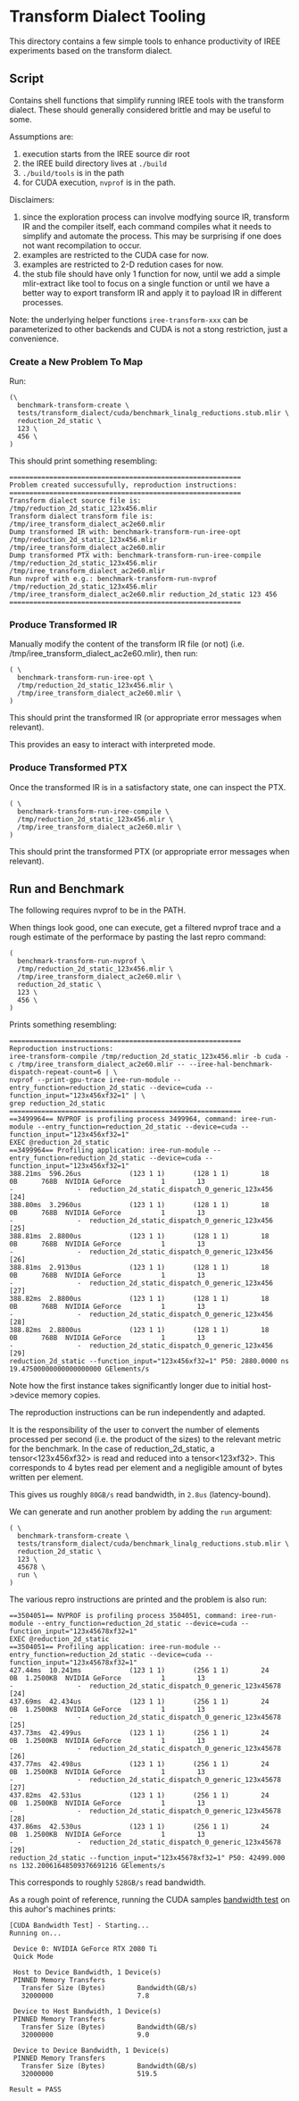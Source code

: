 # Transform Dialect Tooling

This directory contains a few simple tools to enhance productivity of IREE
experiments based on the transform dialect.

## Script

Contains shell functions that simplify running IREE tools with the transform 
dialect. These should generally considered brittle and may be useful to some.

Assumptions are:
  1. execution starts from the IREE source dir root
  2. the IREE build directory lives at `./build`
  3. `./build/tools` is in the path 
  4. for CUDA execution, `nvprof` is in the path.


Disclaimers:
  1. since the exploration process can involve modfying source IR, transform IR
  and the compiler itself, each command compiles what it needs to simplify and 
  automate the process. This may be surprising if one does not want recompilation
  to occur.
  2. examples are restricted to the CUDA case for now.
  3. examples are restricted to 2-D redution cases for now.
  4. the stub file should have only 1 function for now, until we add a simple
  mlir-extract like tool to focus on a single function or until we have a better
  way to export transform IR and apply it to payload IR in different processes.

Note: the underlying helper functions `iree-transform-xxx` can be parameterized to
other backends and CUDA is not a stong restriction, just a convenience.

### Create a New Problem To Map

Run:
```
(\
  benchmark-transform-create \
  tests/transform_dialect/cuda/benchmark_linalg_reductions.stub.mlir \
  reduction_2d_static \
  123 \
  456 \
)
```

This should print something resembling:
```
==========================================================
Problem created successufully, reproduction instructions:
==========================================================
Transform dialect source file is: /tmp/reduction_2d_static_123x456.mlir
Transform dialect transform file is: /tmp/iree_transform_dialect_ac2e60.mlir
Dump transformed IR with: benchmark-transform-run-iree-opt /tmp/reduction_2d_static_123x456.mlir /tmp/iree_transform_dialect_ac2e60.mlir
Dump transformed PTX with: benchmark-transform-run-iree-compile /tmp/reduction_2d_static_123x456.mlir /tmp/iree_transform_dialect_ac2e60.mlir
Run nvprof with e.g.: benchmark-transform-run-nvprof /tmp/reduction_2d_static_123x456.mlir /tmp/iree_transform_dialect_ac2e60.mlir reduction_2d_static 123 456
==========================================================
```


### Produce Transformed IR

Manually modify the content of the transform IR file (or not) (i.e. /tmp/iree_transform_dialect_ac2e60.mlir), then run:

```
( \
  benchmark-transform-run-iree-opt \
  /tmp/reduction_2d_static_123x456.mlir \
  /tmp/iree_transform_dialect_ac2e60.mlir \
)
```

This should print the transformed IR (or appropriate error messages when relevant).

This provides an easy to interact with interpreted mode.

### Produce Transformed PTX

Once the transformed IR is in a satisfactory state, one can inspect the PTX.

```
( \
  benchmark-transform-run-iree-compile \
  /tmp/reduction_2d_static_123x456.mlir \
  /tmp/iree_transform_dialect_ac2e60.mlir \
)
```

This should print the transformed PTX (or appropriate error messages when relevant).

## Run and Benchmark

The following requires nvprof to be in the PATH.

When things look good, one can execute, get a filtered nvprof trace and a rough
estimate of the performace by pasting the last repro command:

```
( 
  benchmark-transform-run-nvprof \
  /tmp/reduction_2d_static_123x456.mlir \
  /tmp/iree_transform_dialect_ac2e60.mlir \
  reduction_2d_static \
  123 \
  456 \
)
```

Prints something resembling:
```
==========================================================
Reproduction instructions:
iree-transform-compile /tmp/reduction_2d_static_123x456.mlir -b cuda -c /tmp/iree_transform_dialect_ac2e60.mlir -- --iree-hal-benchmark-dispatch-repeat-count=6 | \
nvprof --print-gpu-trace iree-run-module --entry_function=reduction_2d_static --device=cuda --function_input="123x456xf32=1" | \
grep reduction_2d_static
==========================================================
==3499964== NVPROF is profiling process 3499964, command: iree-run-module --entry_function=reduction_2d_static --device=cuda --function_input="123x456xf32=1"
EXEC @reduction_2d_static
==3499964== Profiling application: iree-run-module --entry_function=reduction_2d_static --device=cuda --function_input="123x456xf32=1"
388.21ms  596.26us            (123 1 1)       (128 1 1)        18        0B      768B  NVIDIA GeForce          1        13                     -                -  reduction_2d_static_dispatch_0_generic_123x456 [24]
388.80ms  3.2960us            (123 1 1)       (128 1 1)        18        0B      768B  NVIDIA GeForce          1        13                     -                -  reduction_2d_static_dispatch_0_generic_123x456 [25]
388.81ms  2.8800us            (123 1 1)       (128 1 1)        18        0B      768B  NVIDIA GeForce          1        13                     -                -  reduction_2d_static_dispatch_0_generic_123x456 [26]
388.81ms  2.9130us            (123 1 1)       (128 1 1)        18        0B      768B  NVIDIA GeForce          1        13                     -                -  reduction_2d_static_dispatch_0_generic_123x456 [27]
388.82ms  2.8800us            (123 1 1)       (128 1 1)        18        0B      768B  NVIDIA GeForce          1        13                     -                -  reduction_2d_static_dispatch_0_generic_123x456 [28]
388.82ms  2.8800us            (123 1 1)       (128 1 1)        18        0B      768B  NVIDIA GeForce          1        13                     -                -  reduction_2d_static_dispatch_0_generic_123x456 [29]
reduction_2d_static --function_input="123x456xf32=1" P50: 2880.0000 ns 19.47500000000000000000 GElements/s
```

Note how the first instance takes significantly longer due to initial host->device
memory copies.

The reproduction instructions can be run independently and adapted.

It is the responsibility of the user to convert the number of elements processed
per second (i.e. the product of the sizes) to the relevant metric for the benchmark.
In the case of reduction_2d_static, a tensor<123x456xf32> is read and reduced into
a tensor<123xf32>. This corresponds to 4 bytes read per element and a negligible 
amount of bytes written per element.

This gives us roughly `80GB/s` read bandwidth, in `2.8us` (latency-bound).

We can generate and run another problem by adding the `run` argument:
```
( \
  benchmark-transform-create \
  tests/transform_dialect/cuda/benchmark_linalg_reductions.stub.mlir \
  reduction_2d_static \
  123 \
  45678 \
  run \
)
```

The various repro instructions are printed and the problem is also run:
```
==3504051== NVPROF is profiling process 3504051, command: iree-run-module --entry_function=reduction_2d_static --device=cuda --function_input="123x45678xf32=1"
EXEC @reduction_2d_static
==3504051== Profiling application: iree-run-module --entry_function=reduction_2d_static --device=cuda --function_input="123x45678xf32=1"
427.44ms  10.241ms            (123 1 1)       (256 1 1)        24        0B  1.2500KB  NVIDIA GeForce          1        13                     -                -  reduction_2d_static_dispatch_0_generic_123x45678 [24]
437.69ms  42.434us            (123 1 1)       (256 1 1)        24        0B  1.2500KB  NVIDIA GeForce          1        13                     -                -  reduction_2d_static_dispatch_0_generic_123x45678 [25]
437.73ms  42.499us            (123 1 1)       (256 1 1)        24        0B  1.2500KB  NVIDIA GeForce          1        13                     -                -  reduction_2d_static_dispatch_0_generic_123x45678 [26]
437.77ms  42.498us            (123 1 1)       (256 1 1)        24        0B  1.2500KB  NVIDIA GeForce          1        13                     -                -  reduction_2d_static_dispatch_0_generic_123x45678 [27]
437.82ms  42.531us            (123 1 1)       (256 1 1)        24        0B  1.2500KB  NVIDIA GeForce          1        13                     -                -  reduction_2d_static_dispatch_0_generic_123x45678 [28]
437.86ms  42.530us            (123 1 1)       (256 1 1)        24        0B  1.2500KB  NVIDIA GeForce          1        13                     -                -  reduction_2d_static_dispatch_0_generic_123x45678 [29]
reduction_2d_static --function_input="123x45678xf32=1" P50: 42499.000 ns 132.20061648509376691216 GElements/s
```

This corresponds to roughly `528GB/s` read bandwidth.

As a rough point of reference, running the CUDA samples 
[bandwidth test](https://github.com/NVIDIA/cuda-samples/tree/master/Samples/1_Utilities/bandwidthTest) on this auhor's machines prints:

```
[CUDA Bandwidth Test] - Starting...
Running on...

 Device 0: NVIDIA GeForce RTX 2080 Ti
 Quick Mode

 Host to Device Bandwidth, 1 Device(s)
 PINNED Memory Transfers
   Transfer Size (Bytes)        Bandwidth(GB/s)
   32000000                     7.8

 Device to Host Bandwidth, 1 Device(s)
 PINNED Memory Transfers
   Transfer Size (Bytes)        Bandwidth(GB/s)
   32000000                     9.0

 Device to Device Bandwidth, 1 Device(s)
 PINNED Memory Transfers
   Transfer Size (Bytes)        Bandwidth(GB/s)
   32000000                     519.5

Result = PASS
```

